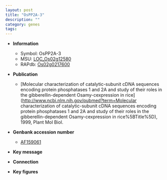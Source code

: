 ```yaml
---
layout: post
title: "OsPP2A-3"
description: ""
category: genes
tags: 
---
```


* **Information**  
    + Symbol: OsPP2A-3  
    + MSU: [LOC_Os02g12580](http://rice.plantbiology.msu.edu/cgi-bin/ORF_infopage.cgi?orf=LOC_Os02g12580)  
    + RAPdb: [Os02g0217600](http://rapdb.dna.affrc.go.jp/viewer/gbrowse_details/irgsp1?name=Os02g0217600)  

* **Publication**  
    + [Molecular characterization of catalytic-subunit cDNA sequences encoding protein phosphatases 1 and 2A and study of their roles in the gibberellin-dependent Osamy-cexpression in rice](http://www.ncbi.nlm.nih.gov/pubmed?term=Molecular characterization of catalytic-subunit cDNA sequences encoding protein phosphatases 1 and 2A and study of their roles in the gibberellin-dependent Osamy-cexpression in rice%5BTitle%5D), 1999, Plant Mol Biol.

* **Genbank accession number**  
    + [AF159061](http://www.ncbi.nlm.nih.gov/nuccore/AF159061)

* **Key message**  

* **Connection**  

* **Key figures**  


